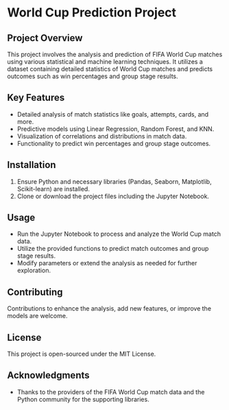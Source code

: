 
# World Cup Prediction Project

## Project Overview
This project involves the analysis and prediction of FIFA World Cup matches using various statistical and machine learning techniques. It utilizes a dataset containing detailed statistics of World Cup matches and predicts outcomes such as win percentages and group stage results.

## Key Features
- Detailed analysis of match statistics like goals, attempts, cards, and more.
- Predictive models using Linear Regression, Random Forest, and KNN.
- Visualization of correlations and distributions in match data.
- Functionality to predict win percentages and group stage outcomes.

## Installation
1. Ensure Python and necessary libraries (Pandas, Seaborn, Matplotlib, Scikit-learn) are installed.
2. Clone or download the project files including the Jupyter Notebook.

## Usage
- Run the Jupyter Notebook to process and analyze the World Cup match data.
- Utilize the provided functions to predict match outcomes and group stage results.
- Modify parameters or extend the analysis as needed for further exploration.

## Contributing
Contributions to enhance the analysis, add new features, or improve the models are welcome.

## License
This project is open-sourced under the MIT License.

## Acknowledgments
- Thanks to the providers of the FIFA World Cup match data and the Python community for the supporting libraries.
